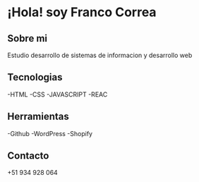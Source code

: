 # ¡Hola! soy Franco Correa

## Sobre mi
Estudio desarrollo de sistemas de informacion y desarrollo web

## Tecnologias
-HTML
-CSS
-JAVASCRIPT
-REAC

## Herramientas
-Github
-WordPress
-Shopify

## Contacto
+51 934 928 064
